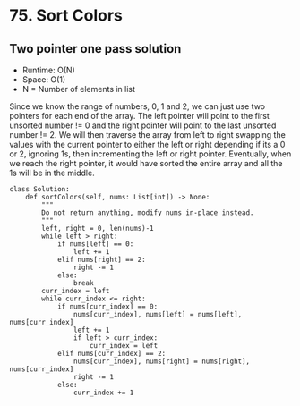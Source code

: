 # 75. Sort Colors

## Two pointer one pass solution

- Runtime: O(N)
- Space: O(1)
- N = Number of elements in list

Since we know the range of numbers, 0, 1 and 2, we can just use two pointers for each end of the array.
The left pointer will point to the first unsorted number != 0 and the right pointer will point to the last unsorted number != 2.
We will then traverse the array from left to right swapping the values with the current pointer to either the left or right depending if its a 0 or 2, ignoring 1s, then incrementing the left or right pointer.
Eventually, when we reach the right pointer, it would have sorted the entire array and all the 1s will be in the middle.

```
class Solution:
    def sortColors(self, nums: List[int]) -> None:
        """
        Do not return anything, modify nums in-place instead.
        """
        left, right = 0, len(nums)-1
        while left > right:
            if nums[left] == 0:
                left += 1
            elif nums[right] == 2:
                right -= 1
            else:
                break
        curr_index = left
        while curr_index <= right:
            if nums[curr_index] == 0:
                nums[curr_index], nums[left] = nums[left], nums[curr_index]
                left += 1
                if left > curr_index:
                    curr_index = left
            elif nums[curr_index] == 2:
                nums[curr_index], nums[right] = nums[right], nums[curr_index]
                right -= 1
            else:
                curr_index += 1
```
